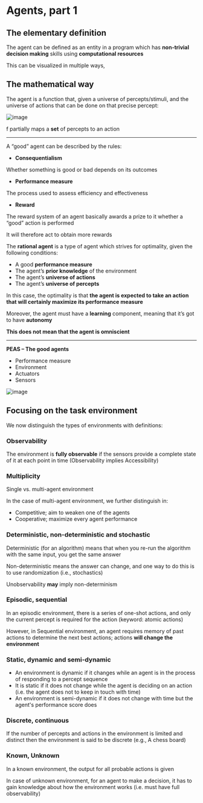 # Agents, part 1

## The elementary definition

The agent can be defined as an entity in a program which has **non-trivial decision making** skills using **computational resources**

This can be visualized in multiple ways,

## The mathematical way 

The agent is a function that, given a universe of percepts/stimuli, and the universe of actions that can be done on that precise percept:

![image](pictures/1.png)

f partially maps a **set** of percepts to an action

-------

A “good” agent can be described by the rules:

- **Consequentialism**

Whether something is good or bad depends on its outcomes

- **Performance measure**

The process used to assess efficiency and effectiveness 

- **Reward**

The reward system of an agent basically awards a prize to it whether a “good” action is performed

It will therefore act to obtain more rewards

The **rational agent** is a type of agent which strives for optimality, given the following conditions:

- A good **performance measure**
- The agent’s **prior knowledge** of the environment
- The agent’s **universe of actions** 
- The agent’s **universe of percepts**

In this case, the optimality is that **the agent is expected to take an action that will certainly maximize its performance measure**

Moreover, the agent must have a **learning** component, meaning that it’s got to have **autonomy**

**This does not mean that the agent is omniscient**

-----

**PEAS – The good agents**

- Performance measure
- Environment
- Actuators
- Sensors

![image](pictures/2.png)

## Focusing on the task environment

We now distinguish the types of environments with definitions:

### Observability

The environment is **fully observable** if the sensors provide a complete state of it at each point in time (Observability implies Accessibility)

### Multiplicity

Single vs. multi-agent environment

In the case of multi-agent environment, we further distinguish in:

- Competitive; aim to weaken one of the agents
- Cooperative; maximize every agent performance

### Deterministic, non-deterministic and stochastic

Deterministic (for an algorithm) means that when you re-run the algorithm with the same input, you get the same answer

Non-deterministic means the answer can change, and one way to do this is to use randomization (i.e., stochastics)

Unobservability **may** imply non-determinism

### Episodic, sequential

In an episodic environment, there is a series of one-shot actions, and only the current percept is required for the action (keyword: atomic actions)

However, in Sequential environment, an agent requires memory of past actions to determine the next best actions; actions **will change the environment**

### Static, dynamic and semi-dynamic

  - An environment is dynamic if it changes while an agent is in the process of responding to a percept sequence
  - It is static if it does not change while the agent is deciding on an action (i.e. the agent does not to keep in touch with time)
  - An environment is semi-dynamic if it does not change with time but the agent's performance score does

### Discrete, continuous

If the number of percepts and actions in the environment is limited and distinct then the environment is said to be discrete (e.g., A chess board)

### Known, Unknown 

In a known environment, the output for all probable actions is given

In case of unknown environment, for an agent to make a decision, it has to gain knowledge about how the environment works (i.e. must have full observability)
